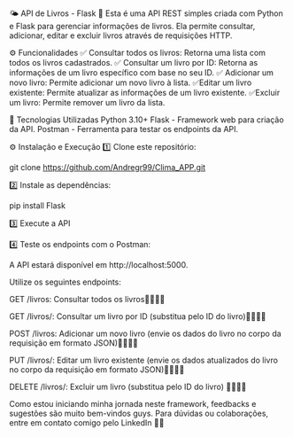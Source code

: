 🌤️ API de Livros - Flask 🤩
Esta é uma API REST simples criada com Python e Flask para gerenciar informações de livros. Ela permite consultar, adicionar, editar e excluir livros através de requisições HTTP.

⚙️ Funcionalidades
✅ Consultar todos os livros: Retorna uma lista com todos os livros cadastrados.
✅ Consultar um livro por ID: Retorna as informações de um livro específico com base no seu ID.
✅ Adicionar um novo livro: Permite adicionar um novo livro à lista.
✅Editar um livro existente: Permite atualizar as informações de um livro existente.
✅Excluir um livro: Permite remover um livro da lista.

🚀 Tecnologias Utilizadas
Python 3.10+
Flask - Framework web para criação da API.
Postman - Ferramenta para testar os endpoints da API.

⚙️ Instalação e Execução
1️⃣ Clone este repositório:

git clone https://github.com/Andregr99/Clima_APP.git


2️⃣ Instale as dependências:

pip install Flask

3️⃣ Execute a API

4️⃣ Teste os endpoints com o Postman:

A API estará disponível em http://localhost:5000.

Utilize os seguintes endpoints:

GET /livros: Consultar todos os livros🤩🚀🚀🚀

GET /livros/<id>: Consultar um livro por ID (substitua <id> pelo ID do livro)🤩🚀🚀🚀

POST /livros: Adicionar um novo livro (envie os dados do livro no corpo da requisição em formato JSON)🤩🚀🚀🚀

PUT /livros/<id>: Editar um livro existente (envie os dados atualizados do livro no corpo da requisição em formato JSON)🤩🚀🚀🚀

DELETE /livros/<id>: Excluir um livro (substitua <id> pelo ID do livro) 🤩🚀🚀🚀

Como estou iniciando minha jornada neste framework, feedbacks e sugestões são muito bem-vindos guys. Para dúvidas ou colaborações, entre em contato comigo pelo LinkedIn 🤩🤝